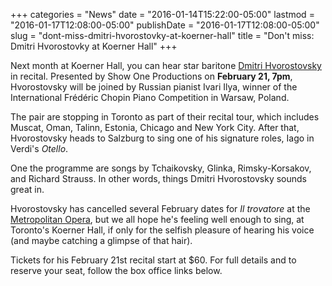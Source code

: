 +++
categories = "News"
date = "2016-01-14T15:22:00-05:00"
lastmod = "2016-01-17T12:08:00-05:00"
publishDate = "2016-01-17T12:08:00-05:00"
slug = "dont-miss-dmitri-hvorostovky-at-koerner-hall"
title = "Don&#039;t miss: Dmitri Hvorostovky at Koerner Hall"
+++

Next month at Koerner Hall, you can hear star baritone [Dmitri Hvorostovsky](/scene/people/dmitri-hvorostovsky/) in recital. Presented by Show One Productions on **February 21, 7pm**, Hvorostovsky will be joined by Russian pianist Ivari Ilya, winner of the International Frédéric Chopin Piano Competition in Warsaw, Poland. 

The pair are stopping in Toronto as part of their recital tour, which includes Muscat, Oman, Talinn, Estonia, Chicago and New York City. After that, Hvorostovsky heads to Salzburg to sing one of his signature roles, Iago in Verdi's *Otello*.

One the programme are songs by Tchaikovsky, Glinka, Rimsky-Korsakov, and Richard Strauss. In other words, things Dmitri Hvorostovsky sounds great in.

Hvorostovsky has cancelled several February dates for *Il trovatore* at the [Metropolitan Opera](/scene/companies/the-metropolitan-opera/), but we all hope he's feeling well enough to sing, at Toronto's Koerner Hall, if only for the selfish pleasure of hearing his voice (and maybe catching a glimpse of that hair).

Tickets for his February 21st recital start at $60. For full details and to reserve your seat, follow the box office links below.


